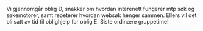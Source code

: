 Vi gjennomgår oblig D, snakker om hvordan interenett fungerer mtp søk og søkemotorer, samt repeterer hvordan websøk henger sammen. Ellers vil det bli satt av tid til oblighjelp for oblig E. Siste ordinære gruppetime!

